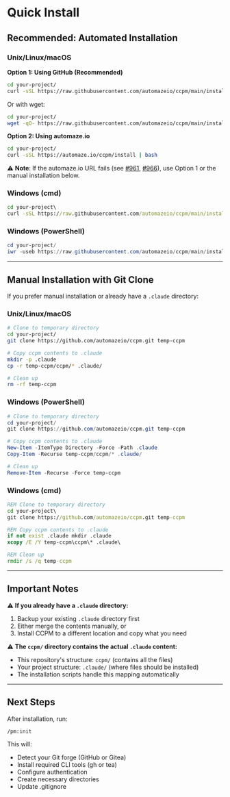 # Quick Install

## Recommended: Automated Installation

### Unix/Linux/macOS

**Option 1: Using GitHub (Recommended)**

```bash
cd your-project/
curl -sSL https://raw.githubusercontent.com/automazeio/ccpm/main/install/ccpm.sh | bash
```

Or with wget:

```bash
cd your-project/
wget -qO- https://raw.githubusercontent.com/automazeio/ccpm/main/install/ccpm.sh | bash
```

**Option 2: Using automaze.io**

```bash
cd your-project/
curl -sSL https://automaze.io/ccpm/install | bash
```

⚠️ **Note**: If the automaze.io URL fails (see [#961](https://github.com/automazeio/ccpm/issues/961), [#966](https://github.com/automazeio/ccpm/issues/966)), use Option 1 or the manual installation below.

### Windows (cmd)

```cmd
cd your-project\
curl -sSL https://raw.githubusercontent.com/automazeio/ccpm/main/install/ccpm.bat -o install-ccpm.bat && install-ccpm.bat && del install-ccpm.bat
```

### Windows (PowerShell)

```powershell
cd your-project/
iwr -useb https://raw.githubusercontent.com/automazeio/ccpm/main/install/ccpm.bat -OutFile install-ccpm.bat; .\install-ccpm.bat; Remove-Item install-ccpm.bat
```

---

## Manual Installation with Git Clone

If you prefer manual installation or already have a `.claude` directory:

### Unix/Linux/macOS

```bash
# Clone to temporary directory
cd your-project/
git clone https://github.com/automazeio/ccpm.git temp-ccpm

# Copy ccpm contents to .claude
mkdir -p .claude
cp -r temp-ccpm/ccpm/* .claude/

# Clean up
rm -rf temp-ccpm
```

### Windows (PowerShell)

```powershell
# Clone to temporary directory
cd your-project/
git clone https://github.com/automazeio/ccpm.git temp-ccpm

# Copy ccpm contents to .claude
New-Item -ItemType Directory -Force -Path .claude
Copy-Item -Recurse temp-ccpm/ccpm/* .claude/

# Clean up
Remove-Item -Recurse -Force temp-ccpm
```

### Windows (cmd)

```cmd
REM Clone to temporary directory
cd your-project\
git clone https://github.com/automazeio/ccpm.git temp-ccpm

REM Copy ccpm contents to .claude
if not exist .claude mkdir .claude
xcopy /E /Y temp-ccpm\ccpm\* .claude\

REM Clean up
rmdir /s /q temp-ccpm
```

---

## Important Notes

⚠️ **If you already have a `.claude` directory:**

1. Backup your existing `.claude` directory first
2. Either merge the contents manually, or
3. Install CCPM to a different location and copy what you need

⚠️ **The `ccpm/` directory contains the actual `.claude` content:**

- This repository's structure: `ccpm/` (contains all the files)
- Your project structure: `.claude/` (where files should be installed)
- The installation scripts handle this mapping automatically

---

## Next Steps

After installation, run:

```bash
/pm:init
```

This will:
- Detect your Git forge (GitHub or Gitea)
- Install required CLI tools (gh or tea)
- Configure authentication
- Create necessary directories
- Update .gitignore
